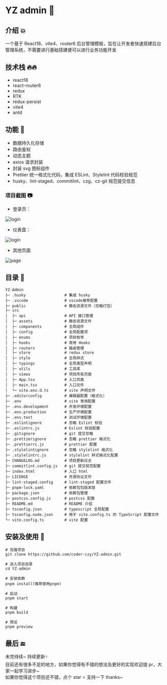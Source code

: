 # YZ admin 🚀

## 介绍 💥

一个基于 React18、vite4、router6 后台管理模板，旨在让开发者快速搭建后台管理系统，不需要进行基础搭建便可以进行业务功能开发

## 技术栈 🔥🔥

- react18
- react-router6
- redux
- RTK
- redux-persist
- vite4
- antd

## 功能 💖

- 数据持久化存储
- 路由鉴权
- 动态主题
- axios 请求封装
- 封装 svg 图标组件
- Prettier 统一格式化代码，集成 ESLint、Stylelint 代码校验规范
- husky、lint-staged、commitlint、czg、cz-git 规范提交信息

### 项目截图 📷

- 登录页：

![login](https://ooo.0x0.ooo/2023/11/03/ONKzWs.png)

- 仪表盘：

![login](https://ooo.0x0.ooo/2023/11/18/OeXLvC.png)

- 其他页面

![page](https://ooo.0x0.ooo/2023/11/03/ONKk2B.png)

## 目录 📃

```text
YZ-Admin
├─ .husky                 # 集成 husky
├─ .vscode                # vscode推荐配置
├─ public                 # 静态资源文件（忽略打包）
├─ src
│  ├─ api                 # API 接口管理
│  ├─ assets              # 静态资源文件
│  ├─ components          # 全局组件
│  ├─ config              # 全局配置项
│  ├─ enums               # 项目枚举
│  ├─ hooks               # 常用 Hooks
│  ├─ routers             # 路由管理
│  ├─ store               # redux store
│  ├─ style               # 全局样式
│  ├─ typings             # 全局类型声明
│  ├─ utils               # 工具库
│  ├─ views               # 项目所有页面
│  ├─ App.tsx             # 入口页面
│  ├─ main.tsx            # 入口文件
│  └─ vite.env.d.ts       # vite 声明文件
├─ .editorconfig          # 编辑器配置（格式化）
├─ .env                   # vite 常用配置
├─ .env.development       # 开发环境配置
├─ .env.production        # 生产环境配置
├─ .env.test              # 测试环境配置
├─ .eslintignore          # 忽略 Eslint 校验
├─ .eslintrc.js           # Eslint 校验配置
├─ .gitignore             # git 提交忽略
├─ .prettierignore        # 忽略 prettier 格式化
├─ .prettierrc.js         # prettier 配置
├─ .stylelintignore       # 忽略 stylelint 格式化
├─ .stylelintrc.js        # stylelint 样式格式化配置
├─ CHANGELOG.md           # 项目更新日志
├─ commitlint.config.js   # git 提交规范配置
├─ index.html             # 入口 html
├─ LICENSE                # 开源协议文件
├─ lint-staged.config     # lint-staged 配置文件
├─ pnpm-lock.yaml         # 依赖包包版本锁
├─ package.json           # 依赖包管理
├─ postcss.config.js      # postcss 配置
├─ README.md              # README 介绍
├─ tsconfig.json          # typescript 全局配置
├─ tsconfig.node.json     # 用于 vite.config.ts 的 TypeScript 配置文件
└─ vite.config.ts         # vite 配置
```

## 安装及使用 🎈

```shell
# 克隆项目
git clone https://github.com/coder-czy/YZ-admin.git

# 进入项目目录
cd YZ-admin

# 安装依赖
pnpm install(推荐使用pnpm)

# 启动
pnpm start

# 构建
pnpm build

# 预览
pnpm preview
```

## 最后 🔚

未完待续~ 持续更新🀄</br>
目前还有很多不足的地方，如果你觉得有不错的想法及更好的实现欢迎提 pr，大家一起学习进步~</br>
如果你觉得这个项目还不错，点个 star ⭐️ 支持一下 thanks~

